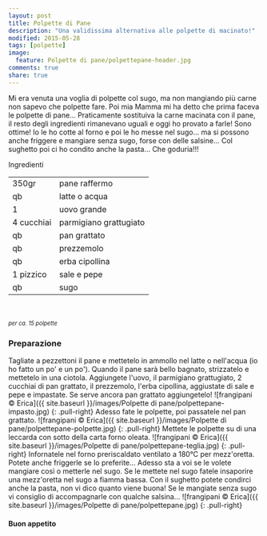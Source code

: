 ```yaml
---
layout: post
title: Polpette di Pane
description: "Una validissima alternativa alle polpette di macinato!"
modified: 2015-05-28
tags: [polpette]
image:
  feature: Polpette di pane/polpettepane-header.jpg
comments: true
share: true
---
```


Mi era venuta una voglia di polpette col sugo, ma non mangiando più carne non sapevo che polpette fare. Poi mia Mamma mi ha detto che prima faceva le polpette di pane... Praticamente sostituiva la carne macinata con il pane, il resto degli ingredienti rimanevano uguali e oggi ho provato a farle! Sono ottime! Io le ho cotte al forno e poi le ho messe nel sugo... ma si possono anche friggere e mangiare senza sugo, forse con delle salsine... Col sughetto poi ci ho condito anche la pasta... Che goduria!!!


<div class="ingredients">
  <div class="ingredients-title">Ingredienti</div>
  <table>
    <tbody>
      <tr>
        <td>350gr</td>
        <td>pane raffermo</td>
      </tr>
      <tr>
        <td>qb</td>
        <td>latte o acqua</td>
      </tr>
      <tr>
        <td>1</td>
        <td>uovo grande</td>
      </tr>
      <tr>
        <td>4 cucchiai</td>
        <td>parmigiano grattugiato</td>
      </tr>
      <tr>
        <td>qb</td>
        <td>pan grattato</td>
      </tr>
      <tr>
        <td>qb</td>
        <td>prezzemolo</td>
      </tr>
      <tr>
        <td>qb</td>
        <td>erba cipollina</td>
      </tr>
      <tr>
        <td>1 pizzico</td>
        <td>sale e pepe</td>
      </tr>
      <tr>
        <td>qb</td>
        <td>sugo</td>
      </tr>
    </tbody>
  </table>
  <br></br>
  <i class="pull-right" style="font-size: 80%;">per ca. 15 polpette</i>
</div>


<h3>
  <font color="grey">
    <i class="icon-cogs"></i>
  </font> Preparazione
</h3>

Tagliate a pezzettoni il pane e mettetelo in ammollo nel latte o nell'acqua (io ho fatto un po' e un po'). Quando il pane sarà bello bagnato, strizzatelo e mettetelo in una ciotola. Aggiungete l'uovo, il parmigiano grattugiato, 2 cucchiai di pan grattato, il prezzemolo, l'erba cipollina, aggiustate di sale e pepe e impastate. Se serve ancora pan grattato aggiungetelo!
![frangipani © Erica]({{ site.baseurl }}/images/Polpette di pane/polpettepane-impasto.jpg)
{: .pull-right}
Adesso fate le polpette, poi passatele nel pan grattato.
![frangipani © Erica]({{ site.baseurl }}/images/Polpette di pane/polpettepane-polpette.jpg)
{: .pull-right}
Mettete le polpette su di una leccarda con sotto della carta forno oleata.
![frangipani © Erica]({{ site.baseurl }}/images/Polpette di pane/polpettepane-teglia.jpg)
{: .pull-right}
Infornatele nel forno preriscaldato ventilato a 180°C per mezz'oretta. Potete anche friggerle se lo preferite... Adesso sta a voi se le volete mangiare così o metterle nel sugo. Se le mettete nel sugo fatele insaporire una mezz'oretta nel sugo a fiamma bassa. Con il sughetto potete condirci anche la pasta, non vi dico quanto viene buona! Se le mangiate senza sugo vi consiglio di accompagnarle con qualche salsina...
![frangipani © Erica]({{ site.baseurl }}/images/Polpette di pane/polpettepane.jpg)
{: .pull-right}

<h4>Buon appetito
  <font color="red">
    <i class="icon-smile"></i>
  </font>
</h4>
